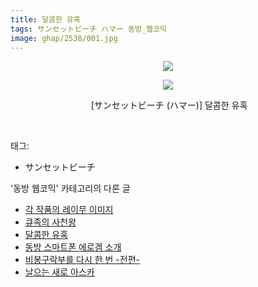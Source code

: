 ```yaml
---
title: 달콤한 유혹
tags: サンセットビーチ ハマー 동방_웹코믹
image: ghap/2538/001.jpg
---
```

<div class="article">
<p style="text-align: center; clear: none; float: none;"><img src="{{ site.nasurl }}/ghap/2538/001.jpg"/></p>
<p style="text-align: center; clear: none; float: none;"><img src="{{ site.nasurl }}/ghap/2538/002.jpg"/></p>
<p style="text-align: center; clear: none; float: none;"> [サンセットビーチ (ハマー)] 달콤한 유혹</p>
<p><br/></p>
</div><div class="tagTrail">
<p>태그: </p>
<ul>
<li>サンセットビーチ</li>
</ul>
</div><div class="another">
<p>'동방 웹코믹' 카테고리의 다른 글</p>
<ul>
<li><a href="/2016-10-13-ghap_2561">각 작품의 레이무 이미지</a></li>
<li><a href="/2016-10-12-ghap_2545">큐족의 사천왕</a></li>
<li><a href="/2016-10-11-ghap_2538">달콤한 유혹</a></li>
<li><a href="/2016-10-10-ghap_2524">동방 스마트폰 에로겜 소개</a></li>
<li><a href="/2016-10-09-ghap_2520">비봉구락부를 다시 한 번 -전편-</a></li>
<li><a href="/2016-10-09-ghap_2519">날으는 새로 아스카</a></li>
</ul>
</div><div class="cb_module cb_fluid">
<div class="cb_wrt cb_profile">
</div><!-- commentList close -->
</div>